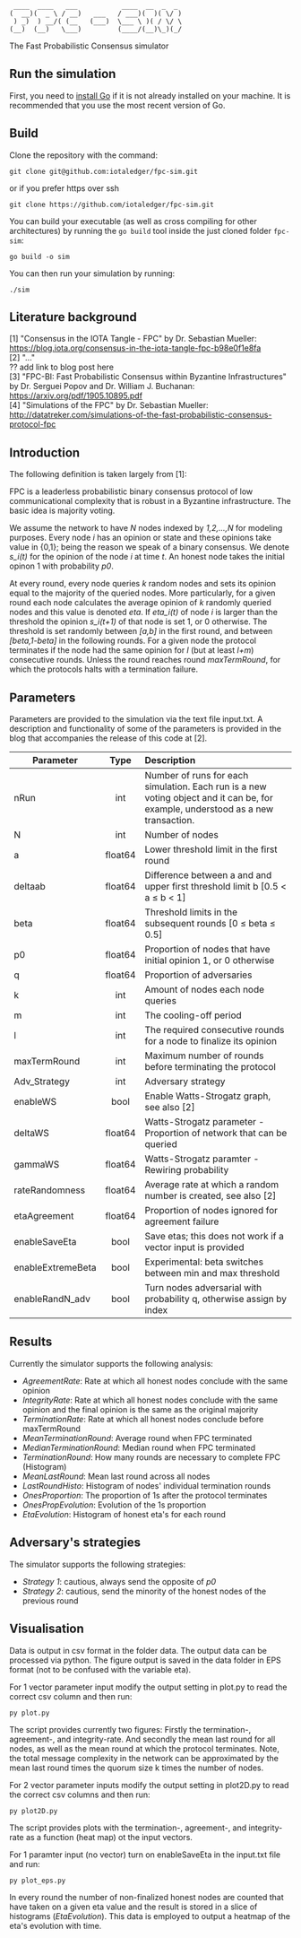 ```
 ____  ____   ___           ____  __  _  _  
(  __)(  _ \ / __)   ___   / ___)(  )( \/ ) 
 ) _)  ) __/( (__   (___)  \___ \ )( / \/ \ 
(__)  (__)   \___)         (____/(__)\_)(_/ 
```
The Fast Probabilistic Consensus simulator

## Run the simulation

First, you need to [install Go](https://golang.org/doc/install) if it is not already installed on your machine. It is recommended that you use the most recent version of Go.

## Build

Clone the repository with the command:

```
git clone git@github.com:iotaledger/fpc-sim.git
```

or if you prefer https over ssh

```
git clone https://github.com/iotaledger/fpc-sim.git
```

You can build your executable (as well as cross compiling for other architectures) by running the `go build` tool inside the just cloned folder `fpc-sim`:

```
go build -o sim
```
You can then run your simulation by running:

```
./sim
```
## Literature background

[1] "Consensus in the IOTA Tangle - FPC" by Dr. Sebastian Mueller:  
https://blog.iota.org/consensus-in-the-iota-tangle-fpc-b98e0f1e8fa  
[2] "..."  
?? add link to blog post here  
[3] "FPC-BI: Fast Probabilistic Consensus within Byzantine Infrastructures" by Dr. Serguei Popov and Dr. William J. Buchanan:  
https://arxiv.org/pdf/1905.10895.pdf  
[4] "Simulations of the FPC" by Dr. Sebastian Mueller:   
http://datatreker.com/simulations-of-the-fast-probabilistic-consensus-protocol-fpc

## Introduction

The following definition is taken largely from [1]:

FPC is a leaderless probabilistic binary consensus protocol of low communicational complexity that is robust in a Byzantine infrastructure. The basic idea is majority voting. 

We assume the network to have *N* nodes indexed by *1,2,…,N* for modeling purposes. Every node *i* has an opinion or state and these opinions take value in {0,1}; being the reason we speak of a binary consensus. We denote *s_i(t)* for the opinion of the node *i* at time *t*. An honest node takes the initial opinon 1 with probability *p0*.

At every round, every node queries *k* random nodes and sets its opinion equal to the majority of the queried nodes. More particularly, for a given round each node calculates the average opinion of *k* randomly queried nodes and this value is denoted *eta*. If *eta_i(t)* of node *i* is larger than the threshold the opinion *s_i(t+1)* of that node is set 1, or 0 otherwise. The threshold is set randomly between *[a,b]* in the first round, and between *[beta,1-beta]* in the following rounds. For a given node the protocol terminates if the node had the same opinion for *l* (but at least *l+m*) consecutive rounds. Unless the round reaches round *maxTermRound*, for which the protocols halts with a termination failure. 

## Parameters

Parameters are provided to the simulation via the text file input.txt. A description and functionality of some of the parameters is provided in the blog that accompanies the release of this code at [2].


|   Parameter       |       Type    | Description    |
|-------------------|:-------------:|:--------------|    
|   nRun            |   int         | Number of runs for each simulation. Each run is a new voting object and it can be, for example, understood as a new transaction. |
|   N               |   int         | Number of nodes |
|   a               |   float64     | Lower threshold limit in the first round |
|   deltaab         |   float64     | Difference between a and and upper first threshold limit b  [0.5 < a ≤ b < 1]  |
|   beta            |   float64     | Threshold limits in the subsequent rounds [0 ≤ beta ≤ 0.5] |
|   p0              |   float64     | Proportion of nodes that have initial opinion 1, or 0 otherwise |
|   q               |   float64     | Proportion of adversaries |
|   k               |   int         | Amount of nodes each node queries     |
|   m               |   int         | The cooling-off period |
|   l               |   int         | The required consecutive rounds for a node to finalize its opinion |
|   maxTermRound    |   int         | Maximum number of rounds before terminating the protocol |
|   Adv_Strategy    |   int      | Adversary strategy |
| enableWS | bool | Enable Watts-Strogatz graph, see also [2] |
| deltaWS | float64 | Watts-Strogatz parameter - Proportion of network that can be queried |
| gammaWS | float64 | Watts-Strogatz paramter - Rewiring probability |
|   rateRandomness  |   float64     | Average rate at which a random number is created, see also [2] |
|   etaAgreement    |   float64     | Proportion of nodes ignored for agreement failure |
|   enableSaveEta         |   bool       | Save etas; this does not work if a vector input is provided |
| enableExtremeBeta |   bool        | Experimental: beta switches between min and max threshold |
| enableRandN_adv | bool | Turn nodes adversarial with probability q, otherwise assign by index |


## Results

Currently the simulator supports the following analysis:
- *AgreementRate*: Rate at which all honest nodes conclude with the same opinion 
- *IntegrityRate*: Rate at which all honest nodes conclude with the same opinion and the final opinion is the same as the original majority
- *TerminationRate*: Rate at which all honest nodes conclude before maxTermRound
- *MeanTerminationRound*: Average round when FPC terminated
- *MedianTerminationRound*: Median round when FPC terminated
- *TerminationRound*: How many rounds are necessary to complete FPC (Histogram)
- *MeanLastRound*: Mean last round across all nodes
- *LastRoundHisto*: Histogram of nodes' individual termination rounds
- *OnesProportion*: The proportion of 1s after the protocol terminates
- *OnesPropEvolution*: Evolution of the 1s proportion
- *EtaEvolution*: Histogram of honest eta's for each round 

## Adversary's strategies

The simulator supports the following strategies:
- *Strategy 1*: cautious, always send the opposite of *p0*
- *Strategy 2*: cautious, send the minority of the honest nodes of the previous round

## Visualisation
Data is output in csv format in the folder data. The output data can be processed via python. The figure output is saved in the data folder in EPS format (not to be confused with the variable eta). 

For 1 vector parameter input modify the output setting in plot.py to read the correct csv column and then run:
```
py plot.py
```
The script provides currently two figures: Firstly the termination-, agreement-, and integrity-rate. And secondly the mean last round for all nodes, as well as the mean round at which the protocol terminates. Note, the total message complexity in the network can be approximated by the mean last round times the quorum size k times the number of nodes.

For 2 vector parameter inputs modify the output setting in plot2D.py to read the correct csv columns and then run:
```
py plot2D.py
```
The script provides plots with the termination-, agreement-, and integrity-rate as a function (heat map) ot the input vectors. 

For 1 paramter input (no vector) turn on enableSaveEta in the input.txt file and run: 
```
py plot_eps.py
```
In every round the number of non-finalized honest nodes are counted that have taken on a given eta value and the result is stored in a slice of histograms (*EtaEvolution*). This data is employed to output a heatmap of the eta's evolution with time. 